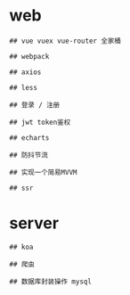 # web

    ## vue vuex vue-router 全家桶

    ## webpack

    ## axios 

    ## less 

    ## 登录 / 注册

    ## jwt token鉴权 

    ## echarts

    ## 防抖节流

    ## 实现一个简易MVVM

    ## ssr



# server

    ## koa

    ## 爬虫

    ## 数据库封装操作 mysql